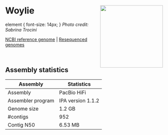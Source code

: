# **Woylie** <img src = "https://github.com/awgg-lab/australasiangenomes/blob/main/images/Bettongia_pencillata.jpg" width = 200 align = "right">
element {
  font-size: 14px; 
}
*Photo credit: Sabrina Trocini*
<br>

[NCBI reference genome](https://www.ncbi.nlm.nih.gov/assembly/GCF_002099425.1/) | [Resequenced genomes](https://www.ncbi.nlm.nih.gov/assembly/GCF_002099425.1/)

<br>

## Assembly statistics

| Assembly | Statistics |
| --- | --- |
| Assembly    | PacBio HiFi |
| Assembler program |  IPA version 1.1.2 |
| Genome size | 1.2 GB |
| #contigs | 952 |
| Contig N50 | 6.53 MB |

<br>
